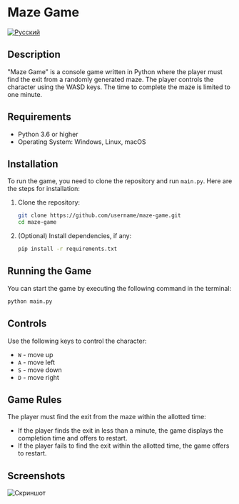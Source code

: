 # Maze Game

[![Русский](https://img.shields.io/badge/lang-Русский-blue)](README.md)

## Description

"Maze Game" is a console game written in Python where the player must find the exit from a randomly generated maze. The player controls the character using the WASD keys. The time to complete the maze is limited to one minute.

## Requirements

- Python 3.6 or higher
- Operating System: Windows, Linux, macOS

## Installation

To run the game, you need to clone the repository and run `main.py`. Here are the steps for installation:

1. Clone the repository:
   ```sh
   git clone https://github.com/username/maze-game.git
   cd maze-game
   ```

2. (Optional) Install dependencies, if any:
   ```sh
   pip install -r requirements.txt
   ```

## Running the Game

You can start the game by executing the following command in the terminal:

```sh
python main.py
```

## Controls

Use the following keys to control the character:

- `W` - move up
- `A` - move left
- `S` - move down
- `D` - move right

## Game Rules

The player must find the exit from the maze within the allotted time:

- If the player finds the exit in less than a minute, the game displays the completion time and offers to restart.
- If the player fails to find the exit within the allotted time, the game offers to restart.

## Screenshots
![Скриншот](https://github.com/user-attachments/assets/0a1ac12d-2da2-4a57-993c-6c749427c117)
